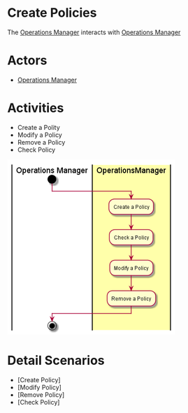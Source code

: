 # Create Policies
The [Operations Manager](../../Actors/OperationsManager/README.md) interacts with [Operations Manager](../../OperationsManger/README.md)

# Actors

* [Operations Manager](../../Actors/OperationsManager/README.md)

# Activities

* Create a Polity
* Modify a Policy
* Remove a Policy
* Check Policy

![Image](Activities.png)

# Detail Scenarios
* [Create Policy]
* [Modify Policy]
* [Remove Policy]
* [Check Policy]

